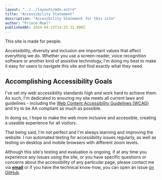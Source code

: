 ```yaml
---
layout: "../../layouts/mdx.astro"
title: "Accessibility Statement"
description: "Accesibility Statement for this site"
author: "Prince Muel"
publishedAt: 2024-04-23T14:25:32.000Z
---
```


This site is made for people.

Accessibility, diversity and inclusion are important values that affect everything
we do. Whether you use a screen-reader, voice recognition software or another kind
of assistive technology, I'm doing my best to make it easy for users to navigate
this site and find exactly what they need.

## Accomplishing Accessibility Goals

I've set my web accessibility standards high and work hard to achieve them. As such,
I'm dedicated to ensuring my site meets all current laws and guidelines -
including the
[Web Content Accessibility Guidelines (WCAG)](https://www.w3.org/WAI/standards-guidelines/wcag)
and try to be AA compliant as much as possible.

In doing so, I hope to make the web more inclusive and accessible, creating a useable
experience for all visitors.

That being said, I'm not perfect and I'm always learning and improving the website.
I run automated testing for accessibility issues regularly, as well as
testing on desktop and mobile browsers with different zoom levels.

<!-- me@princemuel.dev -->

Although this site's testing and evaluation is ongoing, if at any time you experience
any issues using the site, or you have specific questions or concerns about the
accessibility of any particular page, please contact me via **[email](mailto:vansomecsam@gmail.com)**
or if you have the technical know-how, you can open an issue [on GitHub](https://github.com/princemuel/princemuel.com/issues/new).
